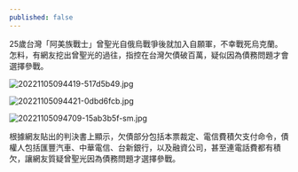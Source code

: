 ```yaml
---
published: false
---
```

25歲台灣「阿美族戰士」曾聖光自俄烏戰爭後就加入自願軍，不幸戰死烏克蘭。怎料，有網友挖出曾聖光的過往，指控在台灣欠債破百萬，疑似因為債務問題才會選擇參戰。

![20221105094419-517d5b49.jpg]({{site.baseurl}}/_posts/20221105094419-517d5b49.jpg)

![20221105094421-0dbd6fcb.jpg]({{site.baseurl}}/_posts/20221105094421-0dbd6fcb.jpg)

![20221105094709-15ab3b5f-sm.jpg]({{site.baseurl}}/_posts/20221105094709-15ab3b5f-sm.jpg)

根據網友貼出的判決書上顯示，欠債部分包括本票裁定、電信費積欠支付命令，債權人包括匯豐汽車、中華電信、台新銀行，以及融資公司，甚至連電話費都有積欠，讓網友質疑曾聖光因為債務問題才選擇參戰。

